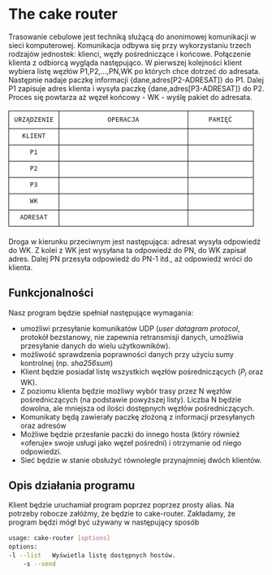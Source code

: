 # The cake router
Trasowanie cebulowe jest techniką służącą do anonimowej komunikacji w sieci
komputerowej. Komunikacja odbywa się przy wykorzystaniu trzech rodzajów
jednostek: klienci, węzły pośredniczące i końcowe.
Połączenie klienta z odbiorcą wygląda następująco.
W pierwszej kolejności klient wybiera listę węzłów P1,P2,…,PN,WK
po których chce dotrzeć do adresata.
Następnie nadaje paczkę informacji {dane,adres[P2-ADRESAT]} do 
P1. Dalej P1 zapisuje adres klienta i wysyła paczkę
{dane,adres[P3-ADRESAT]} do P2. Proces się powtarza aż węzeł końcowy - WK - wyślę pakiet do adresata.

![Trasowanie cebulowe](fig/wysylka.gif)

Droga w kierunku przeciwnym jest następująca: adresat wysyła
odpowiedź do WK. Z kolei z WK jest wysyłana ta odpowiedź do PN,
do WK zapisał adres. Dalej PN przesyła odpowiedź do PN-1 itd., aż
odpowiedź wróci do klienta.

## Funkcjonalności

Nasz program będzie spełniał następujące wymagania:
- umożliwi przesyłanie komunikatów UDP (*user datagram protocol*, protokół
bezstanowy, nie zapewnia retransmisji danych, umożliwia przesyłanie danych
do wielu użytkowników).
- możliwość sprawdzenia poprawności danych przy użyciu sumy kontrolnej (np.
*sha256sum*)
- Klient będzie posiadał listę wszystkich węzłów pośredniczących ($P_i$ oraz WK).
- Z poziomu klienta będzie możliwy wybór trasy przez N węzłów pośredniczących 
(na podstawie powyższej listy). Liczba N będzie dowolna, ale mniejsza od ilości
dostępnych węzłów pośredniczących.
- Komunikaty będą zawierały paczkę złożoną z informacji przesyłanych oraz
adresów
- Możliwe będzie przesłanie paczki do innego hosta (który również
«oferuje» swoje usługi jako węzeł pośredni) i otrzymanie od niego odpowiedzi.
- Sieć będzie w stanie obsłużyć równolegle przynajmniej dwóch klientów.

## Opis działania programu
Klient będzie uruchamiał program poprzez poprzez prosty alias. Na potrzeby robocze
załóżmy, że będzie to cake-router.
Zakładamy, że program będzi mógł być używany w następujący sposób
``` bash
usage: cake-router [options]
options:
-l --list   Wyświetla listę dostępnych hostów.
    -s --send   
```

